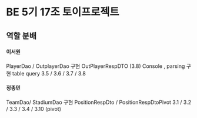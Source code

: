 
BE 5기 17조 토이프로젝트 
========================

## 역할 분배

#### 이서원 
PlayerDao / OutplayerDao 구현
OutPlayerRespDTO (3.8)
Console , parsing 구현
table query 
3.5 / 3.6 / 3.7 / 3.8
#### 정종민
TeamDao/ StadiumDao 구현
PositionRespDto / PositionRespDtoPivot 
3.1 / 3.2 / 3.3 / 3.4 / 3.10 (pivot)

